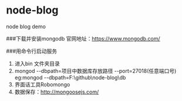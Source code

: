 # node-blog
node blog demo

###下载并安装mongodb
官网地址：https://www.mongodb.com/

###用命令行启动服务
1. 进入bin 文件夹目录
2. mongod --dbpath=项目中数据库存放路径 --port=27018(任意端口号)
 	eg:mongod --dbpath=F:\github\node-blog\db
3. 界面话工具Robomongo
4. 数据保存：http://mongoosejs.com/